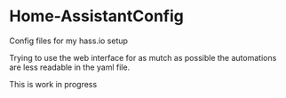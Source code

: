 # Home-AssistantConfig
Config files for my hass.io setup

Trying to use the web interface for as mutch as possible
the automations are less readable in the yaml file.

This is work in progress
